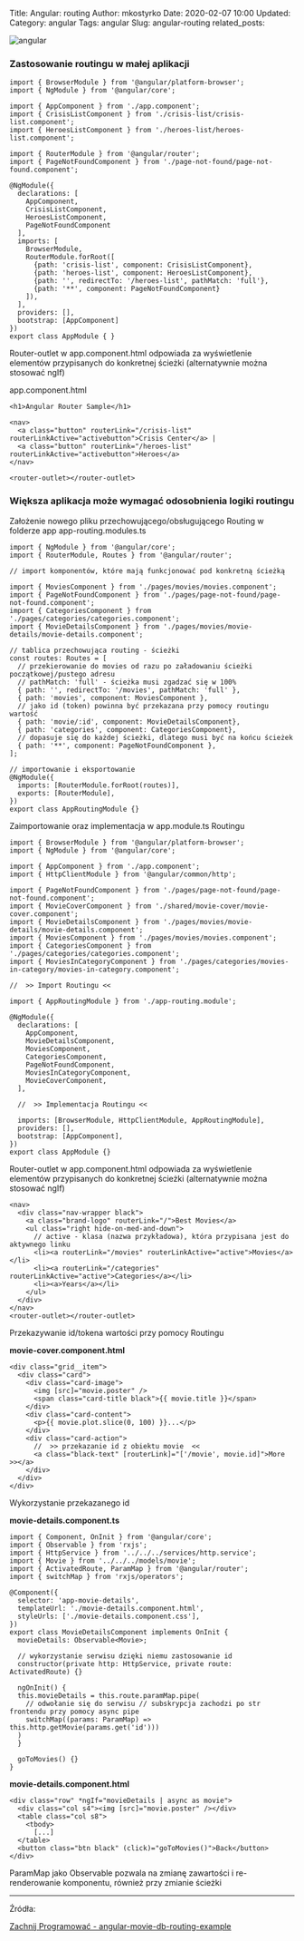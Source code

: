 Title: Angular: routing
Author: mkostyrko
Date: 2020-02-07 10:00
Updated:
Category: angular
Tags: angular
Slug: angular-routing
related_posts:

![angular](https://wpblog.semaphoreci.com/wp-content/uploads/2019/01/Testing-Components-in-Angular-2-with-Jasmine-776x320.png)

### Zastosowanie routingu w małej aplikacji

    import { BrowserModule } from '@angular/platform-browser';
    import { NgModule } from '@angular/core';

    import { AppComponent } from './app.component';
    import { CrisisListComponent } from './crisis-list/crisis-list.component';
    import { HeroesListComponent } from './heroes-list/heroes-list.component';

    import { RouterModule } from '@angular/router';
    import { PageNotFoundComponent } from './page-not-found/page-not-found.component';

    @NgModule({
      declarations: [
        AppComponent,
        CrisisListComponent,
        HeroesListComponent,
        PageNotFoundComponent
      ],
      imports: [
        BrowserModule,
        RouterModule.forRoot([
          {path: 'crisis-list', component: CrisisListComponent},
          {path: 'heroes-list', component: HeroesListComponent},
          {path: '', redirectTo: '/heroes-list', pathMatch: 'full'},
          {path: '**', component: PageNotFoundComponent}
        ]),
      ],
      providers: [],
      bootstrap: [AppComponent]
    })
    export class AppModule { }

Router-outlet w app.component.html odpowiada za wyświetlenie elementów przypisanych do konkretnej ścieżki (alternatywnie można stosować ngIf)

app.component.html

    <h1>Angular Router Sample</h1>

    <nav>
      <a class="button" routerLink="/crisis-list" routerLinkActive="activebutton">Crisis Center</a> |
      <a class="button" routerLink="/heroes-list" routerLinkActive="activebutton">Heroes</a>
    </nav>

    <router-outlet></router-outlet>


### Większa aplikacja może wymagać odosobnienia logiki routingu

Założenie nowego pliku przechowującego/obsługującego Routing w folderze app
app-routing.modules.ts

    import { NgModule } from '@angular/core';
    import { RouterModule, Routes } from '@angular/router';

    // import komponentów, które mają funkcjonować pod konkretną ścieżką

    import { MoviesComponent } from './pages/movies/movies.component';
    import { PageNotFoundComponent } from './pages/page-not-found/page-not-found.component';
    import { CategoriesComponent } from './pages/categories/categories.component';
    import { MovieDetailsComponent } from './pages/movies/movie-details/movie-details.component';

    // tablica przechowująca routing - ścieżki
    const routes: Routes = [
      // przekierowanie do movies od razu po załadowaniu ścieżki początkowej/pustego adresu
      // pathMatch: 'full' - ścieżka musi zgadzać się w 100%
      { path: '', redirectTo: '/movies', pathMatch: 'full' },
      { path: 'movies', component: MoviesComponent },
      // jako id (token) powinna być przekazana przy pomocy routingu wartość
      { path: 'movie/:id', component: MovieDetailsComponent},
      { path: 'categories', component: CategoriesComponent},
      // dopasuje się do każdej ścieżki, dlatego musi być na końcu ścieżek
      { path: '**', component: PageNotFoundComponent },
    ];

    // importowanie i eksportowanie
    @NgModule({
      imports: [RouterModule.forRoot(routes)],
      exports: [RouterModule],
    })
    export class AppRoutingModule {}

Zaimportowanie oraz implementacja w app.module.ts Routingu

    import { BrowserModule } from '@angular/platform-browser';
    import { NgModule } from '@angular/core';

    import { AppComponent } from './app.component';
    import { HttpClientModule } from '@angular/common/http';

    import { PageNotFoundComponent } from './pages/page-not-found/page-not-found.component';
    import { MovieCoverComponent } from './shared/movie-cover/movie-cover.component';
    import { MovieDetailsComponent } from './pages/movies/movie-details/movie-details.component';
    import { MoviesComponent } from './pages/movies/movies.component';
    import { CategoriesComponent } from './pages/categories/categories.component';
    import { MoviesInCategoryComponent } from './pages/categories/movies-in-category/movies-in-category.component';

    //  >> Import Routingu <<

    import { AppRoutingModule } from './app-routing.module';

    @NgModule({
      declarations: [
        AppComponent,
        MovieDetailsComponent,
        MoviesComponent,
        CategoriesComponent,
        PageNotFoundComponent,
        MoviesInCategoryComponent,
        MovieCoverComponent,
      ],

      //  >> Implementacja Routingu <<

      imports: [BrowserModule, HttpClientModule, AppRoutingModule],
      providers: [],
      bootstrap: [AppComponent],
    })
    export class AppModule {}

Router-outlet w app.component.html odpowiada za wyświetlenie elementów przypisanych do konkretnej ścieżki (alternatywnie można stosować ngIf)

    <nav>
      <div class="nav-wrapper black">
        <a class="brand-logo" routerLink="/">Best Movies</a>
        <ul class="right hide-on-med-and-down">
          // active - klasa (nazwa przykładowa), która przypisana jest do aktywnego linku
          <li><a routerLink="/movies" routerLinkActive="active">Movies</a></li>
          <li><a routerLink="/categories" routerLinkActive="active">Categories</a></li>
          <li><a>Years</a></li>
        </ul>
      </div>
    </nav>
    <router-outlet></router-outlet>


Przekazywanie id/tokena wartości przy pomocy Routingu

**movie-cover.component.html**

    <div class="grid__item">
      <div class="card">
        <div class="card-image">
          <img [src]="movie.poster" />
          <span class="card-title black">{{ movie.title }}</span>
        </div>
        <div class="card-content">
          <p>{{ movie.plot.slice(0, 100) }}...</p>
        </div>
        <div class="card-action">
          //  >> przekazanie id z obiektu movie  <<
          <a class="black-text" [routerLink]="['/movie', movie.id]">More >></a>
        </div>
      </div>
    </div>

Wykorzystanie przekazanego id


**movie-details.component.ts**

    import { Component, OnInit } from '@angular/core';
    import { Observable } from 'rxjs';
    import { HttpService } from '../../../services/http.service';
    import { Movie } from '../../../models/movie';
    import { ActivatedRoute, ParamMap } from '@angular/router';
    import { switchMap } from 'rxjs/operators';

    @Component({
      selector: 'app-movie-details',
      templateUrl: './movie-details.component.html',
      styleUrls: ['./movie-details.component.css'],
    })
    export class MovieDetailsComponent implements OnInit {
      movieDetails: Observable<Movie>;

      // wykorzystanie serwisu dzięki niemu zastosowanie id
      constructor(private http: HttpService, private route: ActivatedRoute) {}

      ngOnInit() {
      this.movieDetails = this.route.paramMap.pipe(
        // odwołanie się do serwisu // subskrypcja zachodzi po str frontendu przy pomocy async pipe
        switchMap((params: ParamMap) => this.http.getMovie(params.get('id')))
      )
      }

      goToMovies() {}
    }


**movie-details.component.html**


    <div class="row" *ngIf="movieDetails | async as movie">
      <div class="col s4"><img [src]="movie.poster" /></div>
      <table class="col s8">
        <tbody>
          [...]
      </table>
      <button class="btn black" (click)="goToMovies()">Back</button>
    </div>


ParamMap jako Observable pozwala na zmianę zawartości i re-renderowanie komponentu, również przy zmianie ścieżki

---

Źródła:

[Zachnij Programować - angular-movie-db-routing-example](https://github.com/ZacznijProgramowac/angular-movie-db-routing-example/blob/002-router-param/src/app/app-routing.module.ts)
